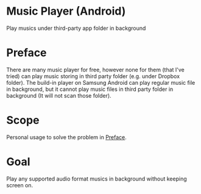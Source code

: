 # Music Player (Android)
Play musics under third-party app folder in background

# Preface
There are many music player for free, however none for them (that I've tried) can play music storing in third party folder (e.g. under Dropbox folder).
The build-in player on Samsung Android can play regular music file in background, but it cannot play music files in third party folder in background (It will not scan those folder).

# Scope
Personal usage to solve the problem in [Preface](#Preface).

# Goal
Play any supported audio format musics in background without keeping screen on.
